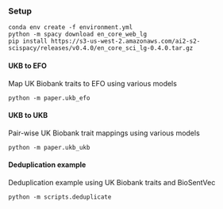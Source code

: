 ### Setup

```
conda env create -f environment.yml
python -m spacy download en_core_web_lg
pip install https://s3-us-west-2.amazonaws.com/ai2-s2-scispacy/releases/v0.4.0/en_core_sci_lg-0.4.0.tar.gz
```

#### UKB to EFO

Map UK Biobank traits to EFO using various models

```
python -m paper.ukb_efo
```

#### UKB to UKB

Pair-wise UK Biobank trait mappings using various models

```
python -m paper.ukb_ukb
```

#### Deduplication example

Deduplication example using UK Biobank traits and BioSentVec

```
python -m scripts.deduplicate
```